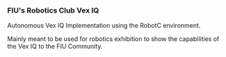 ### FIU's Robotics Club Vex IQ
Autonomous Vex IQ Implementation using the RobotC environment.

Mainly meant to be used for robotics exhibition to show the capabilities 
of the Vex IQ to the FIU Community. 
